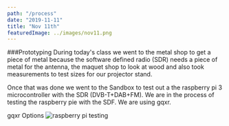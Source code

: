 ```yaml
---
path: "/process"
date: "2019-11-11"
title: "Nov 11th"
featuredImage: ../images/nov11.png
---
```


###Prototyping
During today's class we went to the metal shop to get a piece of metal because the software defined radio (SDR) needs a piece of metal for the antenna, the maquet shop to look at wood and also took measurements to test sizes for our projector stand.

Once that was done we went to the Sandbox to test out a the raspberry pi 3 microcontroller with the SDR (DVB-T+DAB+FM). We are in the process of testing the raspberry pie with the SDF. We are using gqxr.

gqxr Options
<img src="/gqxr.png" alt="raspberry pi testing">
